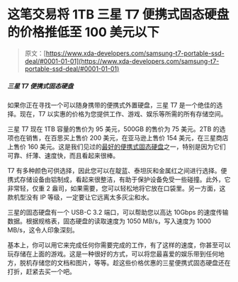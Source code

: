 # 这笔交易将 1TB 三星 T7 便携式固态硬盘的价格推低至 100 美元以下

> 原文：[https://www.xda-developers.com/samsung-t7-portable-ssd-deal/#0001-01-01](https://www.xda-developers.com/samsung-t7-portable-ssd-deal/#0001-01-01)

##### 三星 T7 便携式固态硬盘

如果你正在寻找一个可以随身携带的便携式外置硬盘，三星 T7 是一个绝佳的选择。现在，T7 以实惠的价格为您提供工作、游戏、娱乐等所需的所有存储空间。

三星 T7 现在 1TB 容量的售价为 95 美元，500GB 的售价为 75 美元。2TB 的选项也在销售，在百思买上售价 200 美元，在亚马逊上售价 154 美元，在三星商店上售价 160 美元。这是我们见过的[最好的便携式固态硬盘](https://www.xda-developers.com/best-portable-ssd/)之一，特别是因为它们可靠、纤薄、速度快，而且看起来很棒。

T7 有多种颜色可供选择，因此您可以在靛蓝、泰坦灰和金属红之间进行选择。便携式存储设备由铝制成，看起来很整洁，有助于保护设备免受一些碰撞。此外，它非常轻，仅重 2 盎司，如果需要，您可以轻松地将它放在口袋里。另一方面，这款机型没有 IP 等级，一定要让它远离太多灰尘和水。

三星的固态硬盘有一个 USB-C 3.2 端口，可以帮助您以高达 10Gbps 的速度传输数据。根据规格表，固态硬盘的读取速度为 1050 MB/s，写入速度为 1000 MB/s，这令人印象深刻。

基本上，你可以用它来完成任何你需要完成的工作，有了这样的速度，你甚至可以玩存储在上面的游戏。这是一种很好的方式，可以将您最喜爱的娱乐带到任何地方，脱机存储您的文档和图片，等等。趁这些价格优惠的三星便携式固态硬盘还在打折，赶紧去买一个吧。